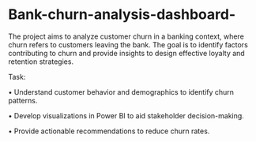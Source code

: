 # Bank-churn-analysis-dashboard- 
The project aims to analyze customer churn in a banking context, where churn refers to customers leaving the bank. The goal is to identify factors contributing to churn and provide insights to design effective loyalty and retention strategies.

Task:

•	Understand customer behavior and demographics to identify churn patterns.

•	Develop visualizations in Power BI to aid stakeholder decision-making.

•	Provide actionable recommendations to reduce churn rates.
